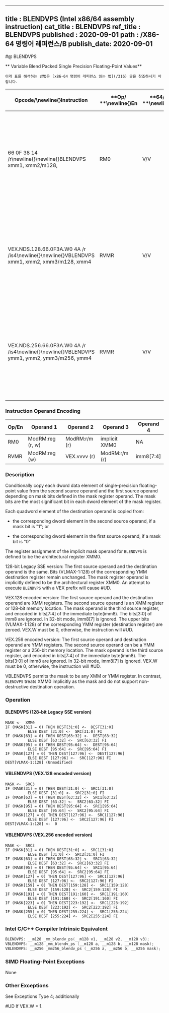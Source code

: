 ----------------------------
title : BLENDVPS (Intel x86/64 assembly instruction)
cat_title : BLENDVPS
ref_title : BLENDVPS
published : 2020-09-01
path : /X86-64 명령어 레퍼런스/B
publish_date: 2020-09-01
----------------------------


#@ BLENDVPS

** Variable Blend Packed Single Precision Floating-Point Values**

```lec-info
아래 표를 해석하는 방법은 [x86-64 명령어 레퍼런스 읽는 법](/316) 글을 참조하시기 바랍니다.
```

|**Opcode/**\newline{}**Instruction**|**Op/ **\newline{}**En**|**64/32-bit **\newline{}**Mode**|**CPUID **\newline{}**Feature **\newline{}**Flag**|**Description**|
|------------------------------------|------------------------|--------------------------------|--------------------------------------------------|---------------|
|66 0F 38 14 /r\newline{}\newline{}BLENDVPS xmm1, xmm2/m128, <XMM0>|RM0|V/V|SSE4_1|Select packed single precision floating-point values from xmm1 and xmm2/m128 from mask specified in XMM0 and store the values into xmm1.|
|VEX.NDS.128.66.0F3A.W0 4A /r /is4\newline{}\newline{}VBLENDVPS xmm1, xmm2, xmm3/m128, xmm4|RVMR|V/V|AVX|Conditionally copy single-precision floating-point values from xmm2 or xmm3/m128 to xmm1, based on mask bits in the specified mask operand, xmm4.|
|VEX.NDS.256.66.0F3A.W0 4A /r /is4\newline{}\newline{}VBLENDVPS ymm1, ymm2, ymm3/m256, ymm4|RVMR|V/V|AVX|Conditionally copy single-precision floating-point values from ymm2 or ymm3/m256 to ymm1, based on mask bits in the specified mask register, ymm4.|
### Instruction Operand Encoding


|Op/En|Operand 1|Operand 2|Operand 3|Operand 4|
|-----|---------|---------|---------|---------|
|RM0|ModRM:reg (r, w)|ModRM:r/m (r)|implicit XMM0|NA|
|RVMR|ModRM:reg (w)|VEX.vvvv (r)|ModRM:r/m (r)|imm8[7:4]|
### Description


Conditionally copy each dword data element of single-precision floating-point value from the second source operand and the first source operand depending on mask bits defined in the mask register operand. The mask bits are the most significant bit in each dword element of the mask register.

Each quadword element of the destination operand is copied from:

*  the corresponding dword element in the second source operand, if a mask bit is "1"; or

*  the corresponding dword element in the first source operand, if a mask bit is "0"

The register assignment of the implicit mask operand for `BLENDVPS` is defined to be the architectural register XMM0.

128-bit Legacy SSE version: The first source operand and the destination operand is the same. Bits (VLMAX-1:128) of the corresponding YMM destination register remain unchanged. The mask register operand is implicitly defined to be the architectural register XMM0. An attempt to execute `BLENDVPS` with a VEX prefix will cause #UD.

VEX.128 encoded version: The first source operand and the destination operand are XMM registers. The second source operand is an XMM register or 128-bit memory location. The mask operand is the third source register, and encoded in bits[7:4] of the immediate byte(imm8). The bits[3:0] of imm8 are ignored. In 32-bit mode, imm8[7] is ignored. The upper bits (VLMAX-1:128) of the corresponding YMM register (destination register) are zeroed. VEX.W must be 0, otherwise, the instruction will #UD.

VEX.256 encoded version: The first source operand and destination operand are YMM registers. The second source operand can be a YMM register or a 256-bit memory location. The mask operand is the third source register, and encoded in bits[7:4] of the immediate byte(imm8). The bits[3:0] of imm8 are ignored. In 32-bit mode, imm8[7] is ignored. VEX.W must be 0, otherwise, the instruction will #UD.

VBLENDVPS permits the mask to be any XMM or YMM register. In contrast, `BLENDVPS` treats XMM0 implicitly as the mask and do not support non-destructive destination operation. 


### Operation
#### BLENDVPS (128-bit Legacy SSE version)
```info-verb
MASK <-  XMM0
IF (MASK[31] = 0) THEN DEST[31:0] <-  DEST[31:0]
          ELSE DEST [31:0] <-  SRC[31:0] FI
IF (MASK[63] = 0) THEN DEST[63:32] <-  DEST[63:32]
          ELSE DEST [63:32] <-  SRC[63:32] FI
IF (MASK[95] = 0) THEN DEST[95:64] <-  DEST[95:64]
          ELSE DEST [95:64] <-  SRC[95:64] FI
IF (MASK[127] = 0) THEN DEST[127:96] <-  DEST[127:96]
          ELSE DEST [127:96] <-  SRC[127:96] FI
DEST[VLMAX-1:128] (Unmodified)
```
#### VBLENDVPS (VEX.128 encoded version)
```info-verb
MASK <-  SRC3
IF (MASK[31] = 0) THEN DEST[31:0] <-  SRC1[31:0]
          ELSE DEST [31:0] <-  SRC2[31:0] FI
IF (MASK[63] = 0) THEN DEST[63:32] <-  SRC1[63:32]
          ELSE DEST [63:32] <-  SRC2[63:32] FI
IF (MASK[95] = 0) THEN DEST[95:64] <-  SRC1[95:64]
          ELSE DEST [95:64] <-  SRC2[95:64] FI
IF (MASK[127] = 0) THEN DEST[127:96] <-  SRC1[127:96]
          ELSE DEST [127:96] <-  SRC2[127:96] FI
DEST[VLMAX-1:128] <-  0
```
#### VBLENDVPS (VEX.256 encoded version)
```info-verb
MASK <-  SRC3
IF (MASK[31] = 0) THEN DEST[31:0] <-  SRC1[31:0]
          ELSE DEST [31:0] <-  SRC2[31:0] FI
IF (MASK[63] = 0) THEN DEST[63:32] <-  SRC1[63:32]
          ELSE DEST [63:32] <-  SRC2[63:32] FI
IF (MASK[95] = 0) THEN DEST[95:64] <-  SRC1[95:64]
          ELSE DEST [95:64] <-  SRC2[95:64] FI
IF (MASK[127] = 0) THEN DEST[127:96] <-  SRC1[127:96]
          ELSE DEST [127:96] <-  SRC2[127:96] FI
IF (MASK[159] = 0) THEN DEST[159:128] <-  SRC1[159:128]
          ELSE DEST [159:128] <-  SRC2[159:128] FI
IF (MASK[191] = 0) THEN DEST[191:160] <-  SRC1[191:160]
          ELSE DEST [191:160] <-  SRC2[191:160] FI
IF (MASK[223] = 0) THEN DEST[223:192] <-  SRC1[223:192]
          ELSE DEST [223:192] <-  SRC2[223:192] FI
IF (MASK[255] = 0) THEN DEST[255:224] <-  SRC1[255:224]
          ELSE DEST [255:224] <-  SRC2[255:224] FI
```

### Intel C/C++ Compiler Intrinsic Equivalent

```cpp
BLENDVPS: __m128 _mm_blendv_ps(__m128 v1, __m128 v2, __m128 v3);
VBLENDVPS: __m128 _mm_blendv_ps (__m128 a, __m128 b, __m128 mask);
VBLENDVPS: __m256 _mm256_blendv_ps (__m256 a, __m256 b, __m256 mask);
```
### SIMD Floating-Point Exceptions


None

### Other Exceptions


See Exceptions Type 4; additionally

#UD  If VEX.W = 1.

